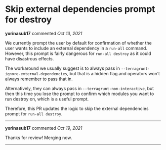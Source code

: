 # Skip external dependencies prompt for destroy

**yorinasub17** commented *Oct 13, 2021*

We currently prompt the user by default for confirmation of whether the user wants to include an external dependency in a `run-all` command. However, this prompt is fairly dangerous for `run-all destroy` as it could have disastrous effects.

The workaround we usually suggest is to always pass in `--terragrunt-ignore-external-dependencies`, but that is a hidden flag and operators won't always remember to pass that in.

Alternatively, they can always pass in `--terragrunt-non-interactive`, but then this time you lose the prompt to confirm which modules you want to run destroy on, which is a useful prompt.

Therefore, this PR updates the logic to skip the external dependencies prompt for `run-all destroy`.
<br />
***


**yorinasub17** commented *Oct 19, 2021*

Thanks for review! Merging now.
***

